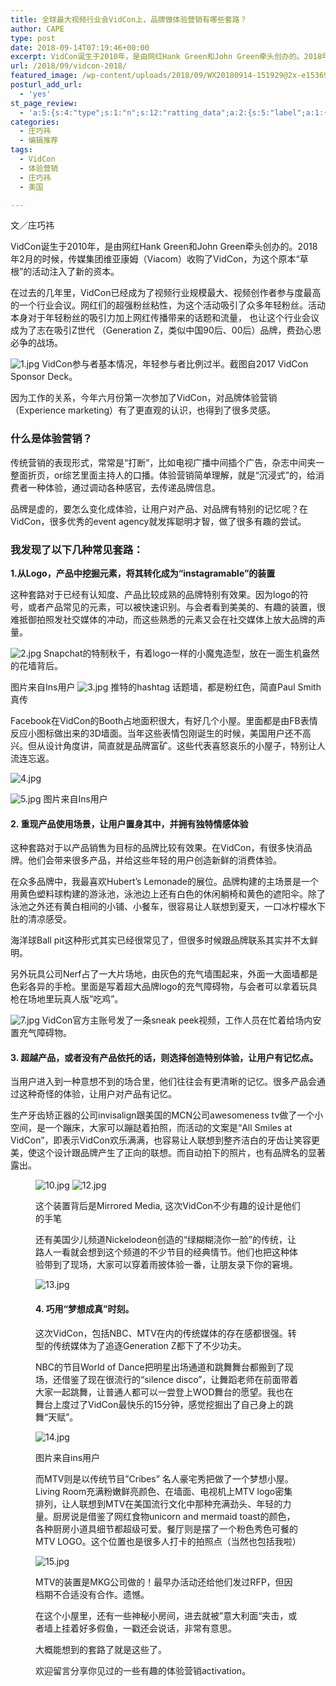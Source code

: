 ```yaml
---
title: 全球最大视频行业会VidCon上，品牌做体验营销有哪些套路？
author: CAPE
type: post
date: 2018-09-14T07:19:46+00:00
excerpt: VidCon诞生于2010年，是由网红Hank Green和John Green牵头创办的。2018年2月的时候，传媒集团维亚康姆（Viacom）收购了VidCon，为这个原本“草根”的活动注入了新的资本。
url: /2018/09/vidcon-2018/
featured_image: /wp-content/uploads/2018/09/WX20180914-151929@2x-e1536909525483.png
posturl_add_url:
  - 'yes'
st_page_review:
  - 'a:5:{s:4:"type";s:1:"n";s:12:"ratting_data";a:2:{s:5:"label";a:1:{i:0;s:0:"";}s:5:"score";a:1:{i:0;s:1:"0";}}s:7:"postion";s:2:"tl";s:5:"title";s:0:"";s:11:"score_label";s:0:"";}'
categories:
  - 庄巧祎
  - 编辑推荐
tags:
  - VidCon
  - 体验营销
  - 庄巧祎
  - 美国

---
```


文／庄巧祎

VidCon诞生于2010年，是由网红Hank Green和John Green牵头创办的。2018年2月的时候，传媒集团维亚康姆（Viacom）收购了VidCon，为这个原本“草根”的活动注入了新的资本。

在过去的几年里，VidCon已经成为了视频行业规模最大、视频创作者参与度最高的一个行业会议。网红们的超强粉丝粘性，为这个活动吸引了众多年轻粉丝。活动本身对于年轻粉丝的吸引力加上网红传播带来的话题和流量， 也让这个行业会议成为了志在吸引Z世代 （Generation Z，类似中国90后、00后）品牌，费劲心思必争的战场。

![1.jpg](https://i.loli.net/2019/05/28/5ced49ed29b1827578.jpg)
VidCon参与者基本情况，年轻参与者比例过半。截图自2017 VidCon Sponsor Deck。 


因为工作的关系，今年六月份第一次参加了VidCon，对品牌体验营销（Experience marketing）有了更直观的认识，也得到了很多灵感。

### **什么是体验营销？**

传统营销的表现形式，常常是“打断”，比如电视广播中间插个广告，杂志中间夹一整面折页，or综艺里面主持人的口播。体验营销简单理解，就是“沉浸式”的，给消费者一种体验，通过调动各种感官，去传递品牌信息。

品牌是虚的，要怎么变化成体验，让用户对产品、对品牌有特别的记忆呢？在VidCon，很多优秀的event agency就发挥聪明才智，做了很多有趣的尝试。

### 我发现了以下几种常见套路：

**1.从Logo，产品中挖掘元素，将其转化成为“instagramable”的装置**

这种套路对于已经有认知度、产品比较成熟的品牌特别有效果。因为logo的符号，或者产品常见的元素，可以被快速识别。与会者看到美美的、有趣的装置，很难抵御拍照发社交媒体的冲动，而这些熟悉的元素又会在社交媒体上放大品牌的声量。

![2.jpg](https://i.loli.net/2019/05/28/5ced492a0992f26235.jpg)
Snapchat的特制秋千，有着logo一样的小魔鬼造型，放在一面生机盎然的花墙背后。 

图片来自Ins用户
![3.jpg](https://i.loli.net/2019/05/28/5ced4928036db90345.jpg)
推特的hashtag 话题墙，都是粉红色，简直Paul Smith真传

Facebook在VidCon的Booth占地面积很大，有好几个小屋。里面都是由FB表情反应小图标做出来的3D墙面。当年这些表情包刚诞生的时候，美国用户还不高兴。但从设计角度讲，简直就是品牌富矿。这些代表喜怒哀乐的小屋子，特别让人流连忘返。

![4.jpg](https://i.loli.net/2019/05/28/5ced4928eff2117070.jpg)

![5.jpg](https://i.loli.net/2019/05/28/5ced492a0138c84845.jpg)
图片来自Ins用户


#### 2. 重现产品使用场景，让用户置身其中，并拥有独特情感体验

这种套路对于以产品销售为目标的品牌比较有效果。在VidCon，有很多快消品牌。他们会带来很多产品，并给这些年轻的用户创造新鲜的消费体验。

在众多品牌中，我最喜欢Hubert&#8217;s Lemonade的展位。品牌构建的主场景是一个用黄色塑料球构建的游泳池，泳池边上还有白色的休闲躺椅和黄色的遮阳伞。除了泳池之外还有黄白相间的小铺、小餐车，很容易让人联想到夏天，一口冰柠檬水下肚的清凉感受。


海洋球Ball pit这种形式其实已经很常见了，但很多时候跟品牌联系其实并不太鲜明。

另外玩具公司Nerf占了一大片场地，由灰色的充气墙围起来，外面一大面墙都是色彩各异的手枪。里面是写着超大品牌logo的充气障碍物，与会者可以拿着玩具枪在场地里玩真人版”吃鸡”。

![7.jpg](https://i.loli.net/2019/05/28/5ced4929ed03796533.jpg)
VidCon官方主账号发了一条sneak peek视频，工作人员在忙着给场内安置充气障碍物。


#### 3. 超越产品，或者没有产品依托的话，则选择创造特别体验，让用户有记忆点。

当用户进入到一种意想不到的场合里，他们往往会有更清晰的记忆。很多产品会通过这种奇怪的体验，让用户对产品有记忆。

生产牙齿矫正器的公司invisalign跟美国的MCN公司awesomeness tv做了一个小空间，是一个蹦床，大家可以蹦跶着拍照，而活动的文案是“All Smiles at VidCon”，即表示VidCon欢乐满满，也容易让人联想到整齐洁白的牙齿让笑容更美，使这个设计跟品牌产生了正向的联想。而自动拍下的照片，也有品牌名的显著露出。<figure>

![10.jpg](https://i.loli.net/2019/05/28/5ced4adf58ccf29425.jpg)
![12.jpg](https://i.loli.net/2019/05/28/5ced4adf2746068566.jpg)
 
这个装置背后是Mirrored Media, 这次VidCon不少有趣的设计是他们的手笔


还有美国少儿频道Nickelodeon创造的“绿糊糊浇你一脸”的传统，让路人一看就会想到这个频道的不少节目的经典情节。他们也把这种体验带到了现场，大家可以穿着雨披体验一番，让朋友录下你的窘境。

![13.jpg](https://i.loli.net/2019/05/28/5ced4adecafa871570.jpg)


#### 4. 巧用“梦想成真”时刻。

这次VidCon，包括NBC、MTV在内的传统媒体的存在感都很强。转型的传统媒体为了追逐Generation Z都下了不少功夫。

NBC的节目World of Dance把明星出场通道和跳舞舞台都搬到了现场，还借鉴了现在很流行的“silence disco”，让舞蹈老师在前面带着大家一起跳舞，让普通人都可以一尝登上WOD舞台的愿望。我也在舞台上度过了VidCon最快乐的15分钟，感觉挖掘出了自己身上的跳舞“天赋”。

![14.jpg](https://i.loli.net/2019/05/28/5ced4adfb9cd096036.jpg)

图片来自ins用户

而MTV则是以传统节目&#8221;Cribes” 名人豪宅秀把做了一个梦想小屋。Living Room充满粉嫩鲜亮颜色、在墙面、电视机上MTV logo密集排列，让人联想到MTV在美国流行文化中那种充满劲头、年轻的力量。厨房说是借鉴了网红食物unicorn and mermaid toast的颜色，各种厨房小道具细节都超级可爱。餐厅则是摆了一个粉色秀色可餐的MTV LOGO。这个位置也是很多人打卡的拍照点（当然也包括我啦）

![15.jpg](https://i.loli.net/2019/05/28/5ced4adf9879e89677.jpg)

MTV的装置是MKG公司做的！最早办活动还给他们发过RFP，但因档期不合适没有合作。遗憾。

在这个小屋里，还有一些神秘小房间，进去就被”意大利面“夹击，或者墙上挂着好多假鱼，一戳还会说话，非常有意思。

大概能想到的套路了就是这些了。

欢迎留言分享你见过的一些有趣的体验营销activation。




